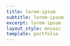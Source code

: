 ```yaml
---
title: lorem-ipsum
subtitle: lorem-ipsum
excerpt: lorem-ipsum
layout_style: mosaic
template: portfolio
---
```

